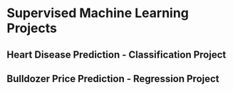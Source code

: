 # Supervised Machine Learning Projects

## Heart Disease Prediction - Classification Project

## Bulldozer Price Prediction - Regression Project
